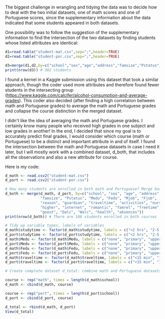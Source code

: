 The biggest challenge in wrangling and tidying the data was to decide how to deal with the two initial datasets, one of math scores and one of Portuguese scores, since the supplementary information about the data indicated that some students appeared in both datasets.

One possibility was to follow the suggestion of the supplementary information to find the intersection of the two datasets by finding students whose listed attributes are identical:

``` r
d1=read.table("student-mat.csv",sep=";",header=TRUE)
d2=read.table("student-por.csv",sep=";",header=TRUE)

d3=merge(d1,d2,by=c("school","sex","age","address","famsize","Pstatus","Medu","Fedu","Mjob","Fjob","reason","nursery","internet"))
print(nrow(d3)) # 382 students
```

I found a kernel in a Kaggle submission using this dataset that took a similar approach, though the coder used more attributes and therefore found fewer students in the intersecting group (<https://www.kaggle.com/calcifer/alcohol-consumption-and-average-grades>). This coder also decided (after finding a high correlation between math and Portuguese grades) to average the math and Portuguese grades and collapse the course distinction in the merged dataset.

I didn't like the idea of averaging the math and Portuguese grades. I certainly know many people who received high grades in one subject and low grades in another! In the end, I decided that since my goal is to accurately predict final grades, I would consider which course (math or Portuguese) to be a distinct and important attribute in and of itself. I found the intersection between the math and Portuguese datasets in case I need it later, but I will mostly work with a combined dataset, d\_both, that includes all the observations and also a new attribute for course.

Here is my code:

``` r
d_math <- read.csv2("student-mat.csv")
d_port <- read.csv2("student-por.csv")

# How many students are enrolled in both math and Portuguese? Merge based on attributes not associated with course.
d_both <- merge(d_math, d_port, by=c("school", "sex", "age", "address", 
                "famsize", "Pstatus", "Medu", "Fedu", "Mjob", "Fjob",
                "reason", "guardian", "traveltime", "activities", "nursery",
                "higher", "internet", "romantic", "famrel", "freetime", 
                "goout", "Dalc", "Walc", "health", "absences"))
print(nrow(d_both)) # There are 100 students enrolled in both courses

# Tidy up variable types, labels of variables
d_math$studytime <- factor(d_math$studytime, labels = c("<2 hrs", "2-5 hrs", "5-10 hrs", ">10 hrs"))
d_port$studytime <- factor(d_port$studytime, labels = c("<2 hrs", "2-5 hrs", "5-10 hrs", ">10 hrs"))
d_math$Medu <- factor(d_math$Medu, labels = c("none", "primary", "upper primary", "secondary", "higher"))
d_port$Medu <- factor(d_port$Medu, labels = c("none", "primary", "upper primary", "secondary", "higher"))
d_math$Fedu <- factor(d_math$Fedu, labels = c("none", "primary", "upper primary", "secondary", "higher"))
d_port$Fedu <- factor(d_port$Fedu, labels = c("none", "primary", "upper primary", "secondary", "higher"))
d_math$traveltime <- factor(d_math$traveltime, labels = c("<15 min", "15-30 min", "30 min-1 hr", ">1 hr"))
d_port$traveltime <- factor(d_port$traveltime, labels = c("<15 min", "15-30 min", "30 min-1 hr", ">1 hr"))

# Create complete dataset d_total: combine math and Portuguese datasets with "course" as variable

course <- rep("math", times = length(d_math$school))
d_math <- cbind(d_math, course)

course <- rep("port", times = length(d_port$school))
d_port <- cbind(d_port, course)

d_total <- rbind(d_math, d_port)
View(d_total)
```
